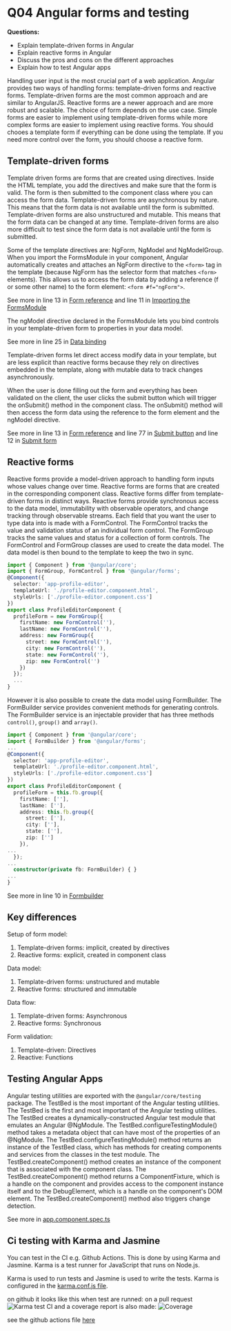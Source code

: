# Q04 Angular forms and testing

<!-- References to code will be made in markdown by using: See more in line XX in [name of snippet]("PATH_TO_FILE") -->

**Questions:**

- Explain template-driven forms in Angular
- Explain reactive forms in Angular
- Discuss the pros and cons on the different approaches
- Explain how to test Angular apps

Handling user input is the most crucial part of a web application. Angular provides two ways of handling forms: template-driven forms and reactive forms. Template-driven forms are the most common approach and are similar to AngularJS. Reactive forms are a newer approach and are more robust and scalable. The choice of form depends on the use case. Simple forms are easier to implement using template-driven forms while more complex forms are easier to implement using reactive forms. You should chooes a template form if everything can be done using the template. If you need more control over the form, you should choose a reactive form.

## Template-driven forms

Template driven forms are forms that are created using directives. Inside the HTML template, you add the directives and make sure that the form is valid. The form is then submitted to the component class where you can access the form data. Template-driven forms are asynchronous by nature. This means that the form data is not available until the form is submitted. Template-driven forms are also unstructured and mutable. This means that the form data can be changed at any time. Template-driven forms are also more difficult to test since the form data is not available until the form is submitted.

Some of the template directives are: NgForm, NgModel and NgModelGroup. When you import the FormsModule in your component, Angular automatically creates and attaches an NgForm directive to the `<form>` tag in the template (because NgForm has the selector form that matches `<form>` elements). This allows us to access the form data by adding a reference (f or some other name) to the form element: `<form #f="ngForm">`.

See more in line 13 in [Form reference](./src/app/template-driven/template-driven.component.html) and line 11 in [Importing the FormsModule](./src/app/app.module.ts)

The ngModel directive declared in the FormsModule lets you bind controls in your template-driven form to properties in your data model.

See more in line 25 in [Data binding](./src/app/template-driven/template-driven.component.html)

Template-driven forms let direct access modify data in your template, but are less explicit than reactive forms because they rely on directives embedded in the template, along with mutable data to track changes asynchronously.

When the user is done filling out the form and everything has been validated on the client, the user clicks the submit button which will trigger the onSubmit() method in the component class. The onSubmit() method will then access the form data using the reference to the form element and the ngModel directive.

See more in line 13 in [Form reference](./src/app/template-driven/template-driven.component.html) and line 77 in [Submit button](./src/app/template-driven/template-driven.component.html) and line 12 in [Submit form](./src/app/template-driven/template-driven.component.ts)

## Reactive forms

Reactive forms provide a model-driven approach to handling form inputs whose values change over time. Reactive forms are forms that are created in the corresponding component class. Reactive forms differ from template-driven forms in distinct ways. Reactive forms provide synchronous access to the data model, immutability with observable operators, and change tracking through observable streams. Each field that you want the user to type data into is made with a FormControl. The FormControl tracks the value and validation status of an individual form control. The FormGroup tracks the same values and status for a collection of form controls. The FormControl and FormGroup classes are used to create the data model. The data model is then bound to the template to keep the two in sync.

```typescript
import { Component } from '@angular/core';
import { FormGroup, FormControl } from '@angular/forms';
@Component({
  selector: 'app-profile-editor',
  templateUrl: './profile-editor.component.html',
  styleUrls: ['./profile-editor.component.css']
})
export class ProfileEditorComponent {
  profileForm = new FormGroup({
    firstName: new FormControl(''),
    lastName: new FormControl(''),
    address: new FormGroup({
      street: new FormControl(''),
      city: new FormControl(''),
      state: new FormControl(''),
      zip: new FormControl('')
    })
  });
  ...
}
```

However it is also possible to create the data model using FormBuilder. The FormBuilder service provides convenient methods for generating controls. The FormBuilder service is an injectable provider that has three methods `control()`, `group()` and `array()`.

```typescript
import { Component } from '@angular/core';
import { FormBuilder } from '@angular/forms';
...
@Component({
  selector: 'app-profile-editor',
  templateUrl: './profile-editor.component.html',
  styleUrls: ['./profile-editor.component.css']
})
export class ProfileEditorComponent {
  profileForm = this.fb.group({
    firstName: [''],
    lastName: [''],
    address: this.fb.group({
      street: [''],
      city: [''],
      state: [''],
      zip: ['']
    }),
...
  });
...
  constructor(private fb: FormBuilder) { }
...
}
```

See more in line 10 in [Formbuilder](./src/app/reactive/reactive.component.ts)

## Key differences

Setup of form model:

1. Template-driven forms: implicit, created by directives
2. Reactive forms: explicit, created in component class

Data model:

1. Template-driven forms: unstructured and mutable
2. Reactive forms: structured and immutable

Data flow:

1. Template-driven forms: Asynchronous
2. Reactive forms: Synchronous

Form validation:

1. Template-driven: Directives
2. Reactive: Functions

## Testing Angular Apps

Angular testing utilities are exported with the `@angular/core/testing` package. The TestBed is the most important of the Angular testing utilities. The TestBed is the first and most important of the Angular testing utilities. The TestBed creates a dynamically-constructed Angular test module that emulates an Angular @NgModule. The TestBed.configureTestingModule() method takes a metadata object that can have most of the properties of an @NgModule. The TestBed.configureTestingModule() method returns an instance of the TestBed class, which has methods for creating components and services from the classes in the test module. The TestBed.createComponent() method creates an instance of the component that is associated with the component class. The TestBed.createComponent() method returns a ComponentFixture, which is a handle on the component and provides access to the component instance itself and to the DebugElement, which is a handle on the component's DOM element. The TestBed.createComponent() method also triggers change detection.

See more in [app.component.spec.ts](./src/app/app.component.spec.ts)

## Ci testing with Karma and Jasmine

You can test in the CI e.g. Github Actions. This is done by using Karma and Jasmine. Karma is a test runner for JavaScript that runs on Node.js.

Karma is used to run tests and Jasmine is used to write the tests. Karma is configured in the [karma.conf.js file](./karma.conf.js).

on github it looks like this when test are runned: on a pull request ![Karma test CI](KarmaTest.png) and a coverage report is also made: ![Coverage](CoverageReport.png)

see the github actions file [here](./../.github/workflows/TestAndPushResults.yml)
